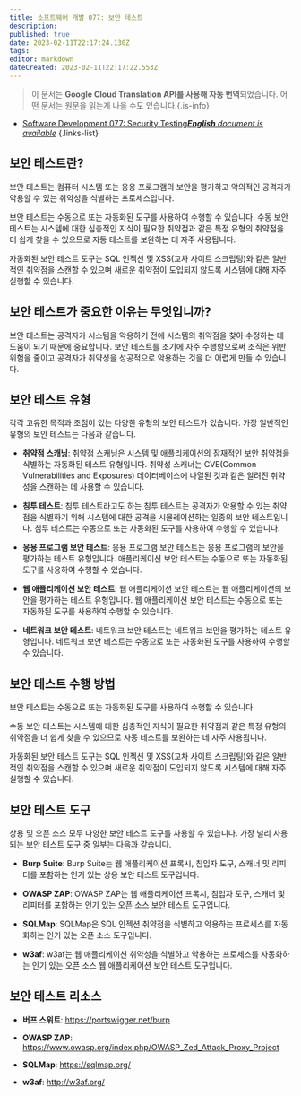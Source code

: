 ```yaml
---
title: 소프트웨어 개발 077: 보안 테스트
description: 
published: true
date: 2023-02-11T22:17:24.130Z
tags: 
editor: markdown
dateCreated: 2023-02-11T22:17:22.553Z
---
```


> 이 문서는 **Google Cloud Translation API를 사용해 자동 번역**되었습니다.
어떤 문서는 원문을 읽는게 나을 수도 있습니다.{.is-info}



- [Software Development 077: Security Testing***English** document is available*](/en/Knowledge-base/Software-Development/Learning/software-development-077-security-testing)
{.links-list}


## 보안 테스트란?

보안 테스트는 컴퓨터 시스템 또는 응용 프로그램의 보안을 평가하고 악의적인 공격자가 악용할 수 있는 취약성을 식별하는 프로세스입니다.

보안 테스트는 수동으로 또는 자동화된 도구를 사용하여 수행할 수 있습니다. 수동 보안 테스트는 시스템에 대한 심층적인 지식이 필요한 취약점과 같은 특정 유형의 취약점을 더 쉽게 찾을 수 있으므로 자동 테스트를 보완하는 데 자주 사용됩니다.

자동화된 보안 테스트 도구는 SQL 인젝션 및 XSS(교차 사이트 스크립팅)와 같은 일반적인 취약점을 스캔할 수 있으며 새로운 취약점이 도입되지 않도록 시스템에 대해 자주 실행할 수 있습니다.

## 보안 테스트가 중요한 이유는 무엇입니까?

보안 테스트는 공격자가 시스템을 악용하기 전에 시스템의 취약점을 찾아 수정하는 데 도움이 되기 때문에 중요합니다. 보안 테스트를 조기에 자주 수행함으로써 조직은 위반 위험을 줄이고 공격자가 취약성을 성공적으로 악용하는 것을 더 어렵게 만들 수 있습니다.

## 보안 테스트 유형

각각 고유한 목적과 초점이 있는 다양한 유형의 보안 테스트가 있습니다. 가장 일반적인 유형의 보안 테스트는 다음과 같습니다.

- **취약점 스캐닝**: 취약점 스캐닝은 시스템 및 애플리케이션의 잠재적인 보안 취약점을 식별하는 자동화된 테스트 유형입니다. 취약성 스캐너는 CVE(Common Vulnerabilities and Exposures) 데이터베이스에 나열된 것과 같은 알려진 취약성을 스캔하는 데 사용할 수 있습니다.

- **침투 테스트**: 침투 테스트라고도 하는 침투 테스트는 공격자가 악용할 수 있는 취약점을 식별하기 위해 시스템에 대한 공격을 시뮬레이션하는 일종의 보안 테스트입니다. 침투 테스트는 수동으로 또는 자동화된 도구를 사용하여 수행할 수 있습니다.

- **응용 프로그램 보안 테스트**: 응용 프로그램 보안 테스트는 응용 프로그램의 보안을 평가하는 테스트 유형입니다. 애플리케이션 보안 테스트는 수동으로 또는 자동화된 도구를 사용하여 수행할 수 있습니다.

- **웹 애플리케이션 보안 테스트**: 웹 애플리케이션 보안 테스트는 웹 애플리케이션의 보안을 평가하는 테스트 유형입니다. 웹 애플리케이션 보안 테스트는 수동으로 또는 자동화된 도구를 사용하여 수행할 수 있습니다.

- **네트워크 보안 테스트**: 네트워크 보안 테스트는 네트워크 보안을 평가하는 테스트 유형입니다. 네트워크 보안 테스트는 수동으로 또는 자동화된 도구를 사용하여 수행할 수 있습니다.

## 보안 테스트 수행 방법

보안 테스트는 수동으로 또는 자동화된 도구를 사용하여 수행할 수 있습니다.

수동 보안 테스트는 시스템에 대한 심층적인 지식이 필요한 취약점과 같은 특정 유형의 취약점을 더 쉽게 찾을 수 있으므로 자동 테스트를 보완하는 데 자주 사용됩니다.

자동화된 보안 테스트 도구는 SQL 인젝션 및 XSS(교차 사이트 스크립팅)와 같은 일반적인 취약점을 스캔할 수 있으며 새로운 취약점이 도입되지 않도록 시스템에 대해 자주 실행할 수 있습니다.

## 보안 테스트 도구

상용 및 오픈 소스 모두 다양한 보안 테스트 도구를 사용할 수 있습니다. 가장 널리 사용되는 보안 테스트 도구 중 일부는 다음과 같습니다.

- **Burp Suite**: Burp Suite는 웹 애플리케이션 프록시, 침입자 도구, 스캐너 및 리피터를 포함하는 인기 있는 상용 보안 테스트 도구입니다.

- **OWASP ZAP**: OWASP ZAP는 웹 애플리케이션 프록시, 침입자 도구, 스캐너 및 리피터를 포함하는 인기 있는 오픈 소스 보안 테스트 도구입니다.

- **SQLMap**: SQLMap은 SQL 인젝션 취약점을 식별하고 악용하는 프로세스를 자동화하는 인기 있는 오픈 소스 도구입니다.

- **w3af**: w3af는 웹 애플리케이션 취약성을 식별하고 악용하는 프로세스를 자동화하는 인기 있는 오픈 소스 웹 애플리케이션 보안 테스트 도구입니다.

## 보안 테스트 리소스

- **버프 스위트**: <https://portswigger.net/burp>

- **OWASP ZAP**: <https://www.owasp.org/index.php/OWASP_Zed_Attack_Proxy_Project>

- **SQLMap**: <https://sqlmap.org/>

- **w3af**: <http://w3af.org/>